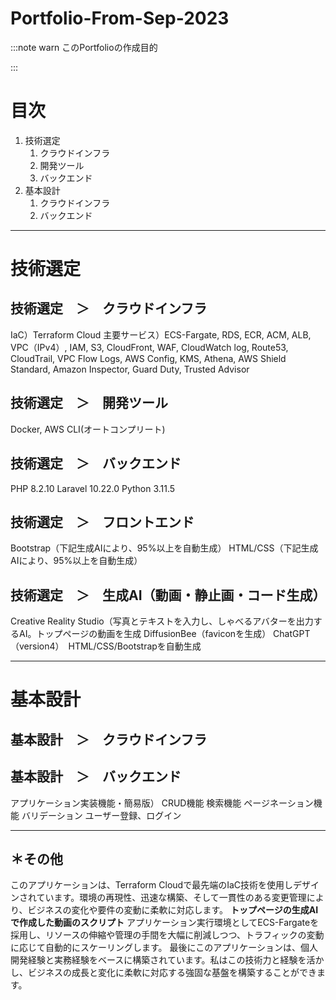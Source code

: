 # Portfolio-From-Sep-2023

:::note warn
このPortfolioの作成目的

:::

# 目次
1. 技術選定
    1. クラウドインフラ
    1. 開発ツール
    1. バックエンド
1. 基本設計
    1. クラウドインフラ
    1. バックエンド

---------------------------------------
# 技術選定
## 技術選定　＞　クラウドインフラ
IaC）Terraform Cloud
主要サービス）ECS-Fargate, RDS, ECR, ACM, ALB, VPC（IPv4）, IAM, S3, CloudFront, WAF, CloudWatch log, Route53, CloudTrail, VPC Flow Logs, AWS Config, KMS, Athena, AWS Shield Standard, Amazon Inspector, Guard Duty, Trusted Advisor

## 技術選定　＞　開発ツール
Docker, AWS CLI(オートコンプリート)

## 技術選定　＞　バックエンド
PHP 8.2.10
Laravel 10.22.0
Python 3.11.5

## 技術選定　＞　フロントエンド
Bootstrap（下記生成AIにより、95%以上を自動生成）
HTML/CSS（下記生成AIにより、95%以上を自動生成）

## 技術選定　＞　生成AI（動画・静止画・コード生成）
Creative Reality Studio（写真とテキストを入力し、しゃべるアバターを出力するAI。トップページの動画を生成
DiffusionBee（faviconを生成）
ChatGPT（version4）　HTML/CSS/Bootstrapを自動生成

---------------------------------------
# 基本設計
## 基本設計　＞　クラウドインフラ


## 基本設計　＞　バックエンド
アプリケーション実装機能・簡易版）
CRUD機能
検索機能
ページネーション機能
バリデーション
ユーザー登録、ログイン

---------------------------------------
## ＊その他
このアプリケーションは、Terraform Cloudで最先端のIaC技術を使用しデザインされています。環境の再現性、迅速な構築、そして一貫性のある変更管理により、ビジネスの変化や要件の変動に柔軟に対応します。
**トップページの生成AIで作成した動画のスクリプト**
アプリケーション実行環境としてECS-Fargateを採用し、リソースの伸縮や管理の手間を大幅に削減しつつ、トラフィックの変動に応じて自動的にスケーリングします。
最後にこのアプリケーションは、個人開発経験と実務経験をベースに構築されています。私はこの技術力と経験を活かし、ビジネスの成長と変化に柔軟に対応する強固な基盤を構築することができます。

